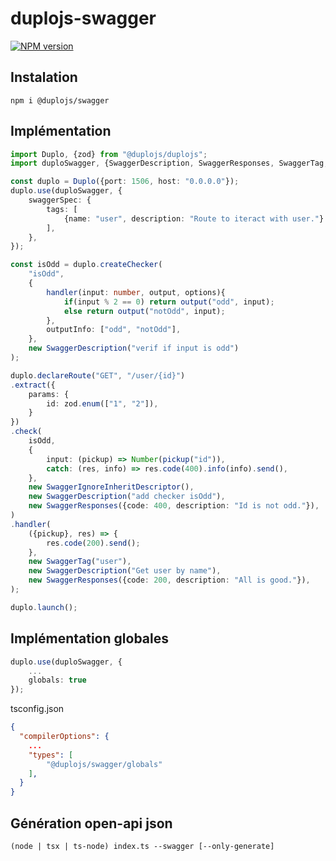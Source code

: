 # duplojs-swagger
[![NPM version](https://img.shields.io/npm/v/@duplojs/swagger)](https://www.npmjs.com/package/@duplojs/swagger)

## Instalation
```
npm i @duplojs/swagger
```

## Implémentation
```ts
import Duplo, {zod} from "@duplojs/duplojs";
import duploSwagger, {SwaggerDescription, SwaggerResponses, SwaggerTag, SwaggerIgnoreInheritDescriptor} from "@duplojs/swagger";

const duplo = Duplo({port: 1506, host: "0.0.0.0"});
duplo.use(duploSwagger, {
    swaggerSpec: {
        tags: [
            {name: "user", description: "Route to iteract with user."}
        ],
    },
});

const isOdd = duplo.createChecker(
    "isOdd", 
    {
        handler(input: number, output, options){
            if(input % 2 == 0) return output("odd", input);
            else return output("notOdd", input);
        },
        outputInfo: ["odd", "notOdd"],
    }, 
    new SwaggerDescription("verif if input is odd")
);

duplo.declareRoute("GET", "/user/{id}")
.extract({
    params: {
        id: zod.enum(["1", "2"]),
    }
})
.check(
    isOdd,
    {
        input: (pickup) => Number(pickup("id")),
        catch: (res, info) => res.code(400).info(info).send(),
    },
    new SwaggerIgnoreInheritDescriptor(),
    new SwaggerDescription("add checker isOdd"),
    new SwaggerResponses({code: 400, description: "Id is not odd."}),
)
.handler(
    ({pickup}, res) => {
        res.code(200).send();
    },
    new SwaggerTag("user"),
    new SwaggerDescription("Get user by name"),
    new SwaggerResponses({code: 200, description: "All is good."}),
);

duplo.launch();
```

## Implémentation globales

```ts
duplo.use(duploSwagger, {
    ...
    globals: true
});
```

tsconfig.json
```json
{
  "compilerOptions": {
    ...
    "types": [
		"@duplojs/swagger/globals"
	],
  }
}
```

## Génération open-api json
```
(node | tsx | ts-node) index.ts --swagger [--only-generate]
```